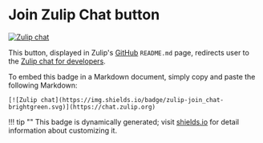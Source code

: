 # Join Zulip Chat button

[![Zulip
chat](https://img.shields.io/badge/zulip-join_chat-brightgreen.svg)](https://chat.zulip.org)

This button, displayed in Zulip's [GitHub](https://github.com/zulip/zulip)
`README.md` page, redirects user to the [Zulip chat for developers](https://chat.zulip.org).

To embed this badge in a Markdown document, simply copy and paste the
following Markdown:

```
[![Zulip chat](https://img.shields.io/badge/zulip-join_chat-brightgreen.svg)](https://chat.zulip.org)
```

!!! tip ""
    This badge is dynamically generated; visit
    [shields.io](https://shields.io) for detail information about
    customizing it.
